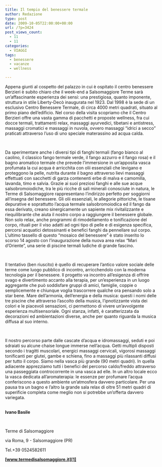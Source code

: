 ```yaml
---
title: Il tempio del benessere termale
author: Redazione
type: post
date: 2009-10-05T22:00:00+00:00
url: /?p=3424
post_views_count:
  - 11
  - 11
categories:
  - VIAGGI
tags:
  - benessere
  - vacanze
  - wellness

---
```

Appena giunti al cospetto del palazzo in cui &egrave; ospitato il centro benessere Berzieri &egrave; subito chiaro che il week&#45;end a Salsomaggiore Terme sar&agrave; un&#8217;affascinante esperienza dei sensi: una prestigiosa, quanto imponente, struttura in stile Liberty&#45;Dec&ograve; inaugurata nel 1923. Dal 1998 &egrave; la sede di un esclusivo Centro Benessere Termale, di circa 4000 metri quadrati, situato al primo piano dell&#8217;edificio. Nel corso della visita scopriamo che il Centro Berzieri offre una vasta gamma di pacchetti e proposte wellness, fra cui docce termali, trattamenti relax, massaggi ayurvedici, tibetani e antistress, massaggi cromatici e massaggi in nuvola, ovvero massaggi &ldquo;idrici a secco&rdquo; praticati attraverso l&rsquo;uso di uno speciale materassino ad acqua calda.

&nbsp;

Da sperimentare anche i diversi tipi di fanghi termali (fango bianco al caolino, il classico fango termale verde, il fango azzurro e il fango rosa) e il bagno aromatico termale che prevede l&#8217;immersione in un&rsquo;apposita vasca profumata la cui acqua &egrave; arricchita con olii essenziali che levigano e proteggono la pelle, nutrita durante il bagno attraverso lievi massaggi effettuati con sacchetti di garza contenenti erbe di malva e camomilla, lavanda, timo e salvia. Grazie ai suoi preziosi fanghi e alle sue acque salsobromoiodiche, tra le pi&ugrave; ricche di sali minerali conosciute in natura, le Terme di Salsomaggiore rappresentano l&rsquo;indirizzo perfetto per soggiorni all&rsquo;insegna del benessere. Gli olii essenziali, le allegorie pittoriche, le tisane depurative e soprattutto l&#8217;acqua termale salsobromoiodica ed il fango da essa derivato, creano sinergicamente un sapiente mix rivitalizzante e riequilibrante che aiuta il nostro corpo a raggiungere il benessere globale. Non solo relax, anche programmi di rimodellamento e tonificazione del corpo, rituali per il viso adatti ad ogni tipo di pelle e di esigenza specifica, percorsi acquatici detossinanti e benefici fanghi da pennellare sul corpo. L&#8217;ultimo tassello di questo &ldquo;mosaico del benessere&rdquo; &egrave; stato inserito lo scorso 14 agosto con l&#8217;inaugurazione della nuova area relax &ldquo;Mari d&#8217;Oriente&rdquo;, una serie di piscine termali ludiche di grande fascino.

&nbsp;

Il tentativo (ben riuscito) &egrave; quello di recuperare l&#8217;antico valore sociale delle terme come luogo pubblico di incontro, arricchendolo con la moderna tecnologia per il benessere. Il progetto va incontro all&#8217;esigenza di offrire svago e divertimento accanto alla terapia, per un&#8217;esperienza in un luogo aggregante che pu&ograve; soddisfare gruppi di amici, famiglie, coppie o semplicemente e chiunque voglia trascorrere qualche ora pensando solo a star bene. Mare dell&#8217;armonia, dell&#8217;energia e della musica: questi i nomi delle tre piscine che attraverso l&#8217;ascolto della musica, l&#8217;ipnotizzante vista dei colori e le piacevoli sensazioni, ci permettono di vivere un&#8217;avvolgente esperienza multisensoriale. Ogni stanza, infatti, &egrave; caratterizzata da decorazioni ed ambientazioni diverse, anche per quanto riguarda la musica diffusa al suo interno.

&nbsp;

Il nostro percorso parte dalle cascate d&#8217;acqua e idromassaggi, seduti e poi sdraiati su alcune chaise longue immerse nell&#8217;acqua. Getti multipli disposti secondo i tragitti muscolari, energici massaggi cervicali, vigorosi massaggi tonificanti per glutei, gambe e schiena, fino a massaggi pi&ugrave; rilassanti diffusi per tutto il corpo. Siamo nella vasca pi&ugrave; grande (90 metri quadri). In quella adiacente apprezziamo tutti i benefici del percorso caldo/freddo attraverso una passeggiata controcorrente in una vasca ad elle. In un altro locale ecco la vasca dedicata all&#8217;aromaterapia: le essenze per profumare l&#8217;acqua conferiscono a questo ambiente un&#8217;atmosfera davvero particolare. Per una pausa tra un bagno e l&#8217;altro la grande sala relax di oltre 51 metri quadri di superificie completa come meglio non si potrebbe un&#8217;offerta davvero variegata.  
&nbsp;

**Ivano Basile**

&nbsp;

Terme di Salsomaggiore

via Roma, 9 &#45; Salsomaggiore (PR)

Tel.+39 0524582611

**[www.termedisalsomaggiore.it][1]**

 [1]: https://www.termedisalsomaggiore.it